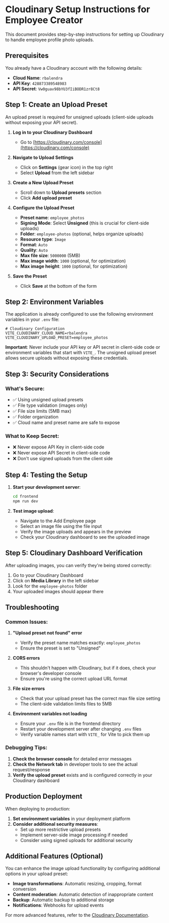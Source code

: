 # Cloudinary Setup Instructions for Employee Creator

This document provides step-by-step instructions for setting up Cloudinary to handle employee profile photo uploads.

## Prerequisites

You already have a Cloudinary account with the following details:

- **Cloud Name**: `rbalendra`
- **API Key**: `428873389548983`
- **API Secret**: `Vw0guav98bYU3fIiBODR1zr8Ct8`

## Step 1: Create an Upload Preset

An upload preset is required for unsigned uploads (client-side uploads without exposing your API secret).

1. **Log in to your Cloudinary Dashboard**

   - Go to [https://cloudinary.com/console](https://cloudinary.com/console)

2. **Navigate to Upload Settings**

   - Click on **Settings** (gear icon) in the top right
   - Select **Upload** from the left sidebar

3. **Create a New Upload Preset**

   - Scroll down to **Upload presets** section
   - Click **Add upload preset**

4. **Configure the Upload Preset**

   - **Preset name**: `employee_photos`
   - **Signing Mode**: Select **Unsigned** (this is crucial for client-side uploads)
   - **Folder**: `employee-photos` (optional, helps organize uploads)
   - **Resource type**: `Image`
   - **Format**: `Auto`
   - **Quality**: `Auto`
   - **Max file size**: `5000000` (5MB)
   - **Max image width**: `1000` (optional, for optimization)
   - **Max image height**: `1000` (optional, for optimization)

5. **Save the Preset**
   - Click **Save** at the bottom of the form

## Step 2: Environment Variables

The application is already configured to use the following environment variables in your `.env` file:

```env
# Cloudinary Configuration
VITE_CLOUDINARY_CLOUD_NAME=rbalendra
VITE_CLOUDINARY_UPLOAD_PRESET=employee_photos
```

**Important**: Never include your API key or API secret in client-side code or environment variables that start with `VITE_`. The unsigned upload preset allows secure uploads without exposing these credentials.

## Step 3: Security Considerations

### What's Secure:

- ✅ Using unsigned upload presets
- ✅ File type validation (images only)
- ✅ File size limits (5MB max)
- ✅ Folder organization
- ✅ Cloud name and preset name are safe to expose

### What to Keep Secret:

- ❌ Never expose API Key in client-side code
- ❌ Never expose API Secret in client-side code
- ❌ Don't use signed uploads from the client side

## Step 4: Testing the Setup

1. **Start your development server**:

   ```bash
   cd frontend
   npm run dev
   ```

2. **Test image upload**:
   - Navigate to the Add Employee page
   - Select an image file using the file input
   - Verify the image uploads and appears in the preview
   - Check your Cloudinary dashboard to see the uploaded image

## Step 5: Cloudinary Dashboard Verification

After uploading images, you can verify they're being stored correctly:

1. Go to your Cloudinary Dashboard
2. Click on **Media Library** in the left sidebar
3. Look for the `employee-photos` folder
4. Your uploaded images should appear there

## Troubleshooting

### Common Issues:

1. **"Upload preset not found" error**

   - Verify the preset name matches exactly: `employee_photos`
   - Ensure the preset is set to "Unsigned"

2. **CORS errors**

   - This shouldn't happen with Cloudinary, but if it does, check your browser's developer console
   - Ensure you're using the correct upload URL format

3. **File size errors**

   - Check that your upload preset has the correct max file size setting
   - The client-side validation limits files to 5MB

4. **Environment variables not loading**
   - Ensure your `.env` file is in the frontend directory
   - Restart your development server after changing `.env` files
   - Verify variable names start with `VITE_` for Vite to pick them up

### Debugging Tips:

1. **Check the browser console** for detailed error messages
2. **Check the Network tab** in developer tools to see the actual request/response
3. **Verify the upload preset** exists and is configured correctly in your Cloudinary dashboard

## Production Deployment

When deploying to production:

1. **Set environment variables** in your deployment platform
2. **Consider additional security measures**:
   - Set up more restrictive upload presets
   - Implement server-side image processing if needed
   - Consider using signed uploads for additional security

## Additional Features (Optional)

You can enhance the image upload functionality by configuring additional options in your upload preset:

- **Image transformations**: Automatic resizing, cropping, format conversion
- **Content moderation**: Automatic detection of inappropriate content
- **Backup**: Automatic backup to additional storage
- **Notifications**: Webhooks for upload events

For more advanced features, refer to the [Cloudinary Documentation](https://cloudinary.com/documentation).
